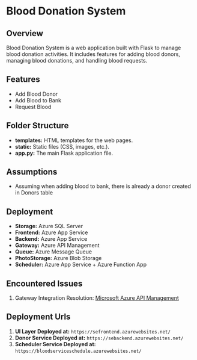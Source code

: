 # Blood Donation System

## Overview

Blood Donation System is a web application built with Flask to manage blood donation activities. It includes features for adding blood donors, managing blood donations, and handling blood requests.

## Features

- Add Blood Donor
- Add Blood to Bank
- Request Blood

## Folder Structure

- **templates:** HTML templates for the web pages.
- **static:** Static files (CSS, images, etc.).
- **app.py:** The main Flask application file.

## Assumptions

- Assuming when adding blood to bank, there is already a donor created in Donors table

## Deployment

- **Storage:** Azure SQL Server
- **Frontend:** Azure App Service
- **Backend:** Azure App Service
- **Gateway:** Azure API Management
- **Queue:** Azure Message Queue
- **PhotoStorage:** Azure Blob Storage
- **Scheduler:** Azure App Service + Azure Function App

## Encountered Issues

1. Gateway Integration
    Resolution: [Microsoft Azure API Management](https://learn.microsoft.com/en-us/azure/api-management/api-management-key-concepts)

## Deployment Urls

1. **UI Layer Deployed at:**
    `https://sefrontend.azurewebsites.net/`
2. **Donor Service Deployed at:**
    `https://sebackend.azurewebsites.net/`
3. **Scheduler Service Deployed at:**
    `https://bloodserviceschedule.azurewebsites.net/`